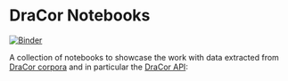 # DraCor Notebooks

[![Binder](https://mybinder.org/badge_logo.svg)](https://mybinder.org/v2/gh/dracor-org/dracor-notebooks/main)

A collection of notebooks to showcase the work with data extracted from [DraCor corpora](https://dracor.org) and in particular the [DraCor API](https://dracor.org/doc/api):

```{tableofcontents}
```
